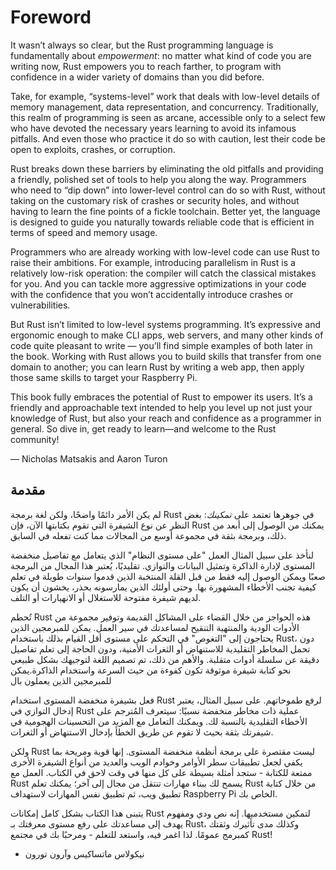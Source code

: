 # Foreword

It wasn’t always so clear, but the Rust programming language is fundamentally
about *empowerment*: no matter what kind of code you are writing now, Rust
empowers you to reach farther, to program with confidence in a wider variety of
domains than you did before.

Take, for example, “systems-level” work that deals with low-level details of
memory management, data representation, and concurrency. Traditionally, this
realm of programming is seen as arcane, accessible only to a select few who
have devoted the necessary years learning to avoid its infamous pitfalls. And
even those who practice it do so with caution, lest their code be open to
exploits, crashes, or corruption.

Rust breaks down these barriers by eliminating the old pitfalls and providing a
friendly, polished set of tools to help you along the way. Programmers who need
to “dip down” into lower-level control can do so with Rust, without taking on
the customary risk of crashes or security holes, and without having to learn
the fine points of a fickle toolchain. Better yet, the language is designed to
guide you naturally towards reliable code that is efficient in terms of speed
and memory usage.

Programmers who are already working with low-level code can use Rust to raise
their ambitions. For example, introducing parallelism in Rust is a relatively
low-risk operation: the compiler will catch the classical mistakes for you. And
you can tackle more aggressive optimizations in your code with the confidence
that you won’t accidentally introduce crashes or vulnerabilities.

But Rust isn’t limited to low-level systems programming. It’s expressive and
ergonomic enough to make CLI apps, web servers, and many other kinds of code
quite pleasant to write — you’ll find simple examples of both later in the
book. Working with Rust allows you to build skills that transfer from one
domain to another; you can learn Rust by writing a web app, then apply those
same skills to target your Raspberry Pi.

This book fully embraces the potential of Rust to empower its users. It’s a
friendly and approachable text intended to help you level up not just your
knowledge of Rust, but also your reach and confidence as a programmer in
general. So dive in, get ready to learn—and welcome to the Rust community!

— Nicholas Matsakis and Aaron Turon
## مقدمة

لم يكن الأمر دائمًا واضحًا، ولكن لغة برمجة Rust في جوهرها تعتمد على *تمكينك*: بغض النظر عن نوع الشيفرة التي تقوم بكتابتها الآن، فإن Rust يمكنك من الوصول إلى أبعد من ذلك، وبرمجة بثقة في مجموعة أوسع من المجالات مما كنت تفعله في السابق.

لنأخذ على سبيل المثال العمل "على مستوى النظام" الذي يتعامل مع تفاصيل منخفضة المستوى لإدارة الذاكرة وتمثيل البيانات والتوازي. تقليديًا، يُعتبر هذا المجال من البرمجة صعبًا ويمكن الوصول إليه فقط من قبل القلة المنتخبة الذين قدموا سنوات طويلة في تعلم كيفية تجنب الأخطاء المشهورة بها. وحتى أولئك الذين يمارسونه بحذر، يخشون أن يكون لديهم شيفرة مفتوحة للاستغلال أو الانهيارات أو التلف.

تُحطم Rust هذه الحواجز من خلال القضاء على المشاكل القديمة وتوفير مجموعة من الأدوات الودية والمنتهية التنقيح لمساعدتك في سير العمل. يمكن للمبرمجين الذين يحتاجون إلى "التغوص" في التحكم على مستوى أقل القيام بذلك باستخدام Rust، دون تحمل المخاطر التقليدية للاستنهاض أو الثغرات الأمنية، ودون الحاجة إلى تعلم تفاصيل دقيقة عن سلسلة أدوات متقلبة. والأهم من ذلك، تم تصميم اللغة لتوجيهك بشكل طبيعي نحو كتابة شيفرة موثوقة تكون كفوءة من حيث السرعة واستخدام الذاكرة.يمكن للمبرمجين الذين يعملون بال

فعل بشيفرة منخفضة المستوى استخدام Rust لرفع طموحاتهم. على سبيل المثال، يعتبر إدخال التوازي في Rust عملية ذات مخاطر منخفضة نسبيًا: سيتعرف المُترجم على الأخطاء التقليدية بالنسبة لك. ويمكنك التعامل مع المزيد من التحسينات الهجومية في شيفرتك بثقة بحيث لا تقوم عن طريق الخطأ بإدخال الاستنهاض أو الثغرات.

ولكن Rust ليست مقتصرة على برمجة أنظمة منخفضة المستوى. إنها قوية ومريحة بما يكفي لجعل تطبيقات سطر الأوامر وخوادم الويب والعديد من أنواع الشيفرة الأخرى ممتعة للكتابة - ستجد أمثلة بسيطة على كل منها في وقت لاحق في الكتاب. العمل مع Rust يسمح لك ببناء مهارات تنتقل من مجال إلى آخر؛ يمكنك تعلم Rust من خلال كتابة تطبيق ويب، ثم تطبيق نفس المهارات لاستهداف Raspberry Pi الخاص بك.

يتبنى هذا الكتاب بشكل كامل إمكانات Rust لتمكين مستخدميها. إنه نص ودي ومفهوم يهدف إلى مساعدتك على رفع مستوى معرفتك بـ Rust، وكذلك مدى تأثيرك وثقتك كمبرمج عمومًا. لذا اغمر فيه، واستعد للتعلم - ومرحبًا بك في مجتمع Rust!

- نيكولاس ماتساكيس وآرون تورون